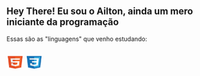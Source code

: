 ## Hey There! Eu sou o Ailton, ainda um mero iniciante da programação
Essas são as "linguagens" que venho estudando:
<div style="display: inline_block"><br>
  <img align="center" alt="AJ-HTML" height="30" width="40" src="https://raw.githubusercontent.com/devicons/devicon/master/icons/html5/html5-original.svg">
  <img align="center" alt="AJ-CSS" height="30" width="40" src="https://raw.githubusercontent.com/devicons/devicon/master/icons/css3/css3-original.svg">
  
</div>

